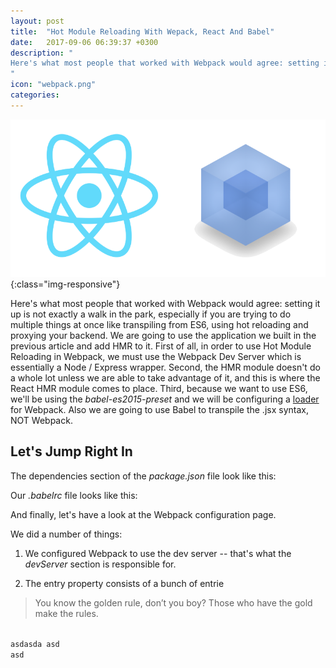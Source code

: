 ```yaml
---
layout: post
title:  "Hot Module Reloading With Wepack, React And Babel"
date:   2017-09-06 06:39:37 +0300
description: "
Here's what most people that worked with Webpack would agree: setting it up is not exactly a walk in the park, especially if you are trying to do multiple things at once like transpiling from ES6, using hot reloading and proxying your backend. We are going to use the application we built in the previous article and add HMR to it. First of all, in order to use Hot Module Reloading in Webpack, we must use the Webpack Dev Server which is essentially a Node / Express wrapper...
"
icon: "webpack.png"
categories:
---
```

![image-title-here](/images/react-webpack.png){:class="img-responsive"}

Here's what most people that worked with Webpack would agree: setting it up is not exactly a walk in the park, especially if you are trying to do multiple things at once like transpiling from ES6, using hot reloading and proxying your backend. We are going to use the application we built in the previous article and add HMR to it. First of all, in order to use Hot Module Reloading in Webpack, we must use the Webpack Dev Server which is essentially a Node / Express wrapper. Second, the HMR module doesn't do a whole lot unless we are able to take advantage of it, and this is where the React HMR module comes to place. Third, because we want to use ES6, we'll be using the *babel-es2015-preset* and we will be configuring a [loader](https://webpack.js.org/concepts/#loaders) for Webpack. Also we are going to use Babel to transpile the .jsx syntax, NOT Webpack.

## Let's Jump Right In
The dependencies section of the *package.json* file look like this:

<script src="https://gist.github.com/toaderflorin/a7470f4ca4cadea9e8bc86573ecc4215.js"></script>

Our *.babelrc* file looks like this:

<script src="https://gist.github.com/toaderflorin/f2264a5abc5f1ee8904ff6b93aa18feb.js"></script>

And finally, let's have a look at the Webpack configuration page.

<script src="https://gist.github.com/toaderflorin/cff7cfbc3619a8115c880a22c8530697.js"></script>

We did a number of things:

1. We configured Webpack to use the dev server -- that's what the *devServer* section is responsible for.

2. The entry property consists of a bunch of entrie

<blockquote cite="http://www.imdb.com/character/ch0000672/quotes">
You know the golden rule, don’t you boy? Those who have the gold make the rules.
<!-- <footer>— <a href="http://www.imdb.com/character/ch0000672/quotes">Crazy hunch-backed old guy in Aladdin</a></footer> -->
</blockquote>

<code>
asdasda asd
asd
</code>
